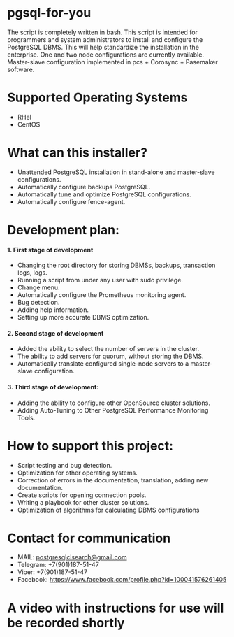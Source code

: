# pgsql-for-you
The script is completely written in bash.
This script is intended for programmers and system administrators to install and
configure the PostgreSQL DBMS. This will help standardize the installation in the
enterprise. One and two node configurations are currently available. Master-slave
configuration implemented in pcs + Corosync + Pasemaker software.

# Supported Operating Systems
- RHel
- CentOS

# What can this installer?
- Unattended PostgreSQL installation in stand-alone and master-slave configurations.
- Automatically configure backups PostgreSQL.
- Automatically tune and optimize PostgreSQL configurations.
- Automatically configure fence-agent.

# Development plan:
#### 1. First stage of development
- Changing the root directory for storing DBMSs, backups, transaction logs, logs.
- Running a script from under any user with sudo privilege.
- Change menu.
- Automatically configure the Prometheus monitoring agent.
- Bug detection.
- Adding help information.
- Setting up more accurate DBMS optimization.

#### 2. Second stage of development
- Added the ability to select the number of servers in the cluster.
- The ability to add servers for quorum, without storing the DBMS.
- Automatically translate configured single-node servers to a master-slave configuration.

#### 3. Third stage of development:
- Adding the ability to configure other OpenSource cluster solutions.
- Adding Auto-Tuning to Other PostgreSQL Performance Monitoring Tools.

# How to support this project:
- Script testing and bug detection.
- Optimization for other operating systems.
- Correction of errors in the documentation, translation, adding new documentation.
- Сreate scripts for opening connection pools.
- Writing a playbook for other cluster solutions.
- Optimization of algorithms for calculating DBMS configurations

# Contact for communication
- MAIL:     postgresqlclsearch@gmail.com
- Telegram: +7(901)187-51-47
- Viber:    +7(901)187-51-47
- Facebook: https://www.facebook.com/profile.php?id=100041576261405 

# A video with instructions for use will be recorded shortly
